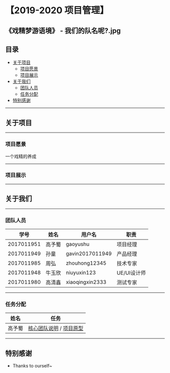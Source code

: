 # 【2019-2020 项目管理】
《戏精梦游语境》 - 我们的队名呢?.jpg
----
## 目录
* [关于项目](#关于项目)
  * [项目愿景](#项目愿景)
  * [项目展示](#项目展示)
* [关于我们](#关于我们)
  * [团队人员](#团队人员)
  * [任务分配](#任务分配)
* [特别感谢](#特别感谢)
----
## 关于项目
----
### 项目愿景
一个戏精的养成  

----
### 项目展示


----
## 关于我们
----
### 团队人员
学号|姓名|用户名|职责   
----|----|----|----  
2017011951|高予蜀|gaoyushu|项目经理  
2017011949|孙童|gavin2017011949|产品经理  
2017011985|周弘|zhouhong12345|技术专家
2017011948|牛玉欣|niuyuxin123|UE/UI设计师  
2017011980|高清鑫|xiaoqingxin2333|测试专家  
----
### 任务分配
|姓名|任务   
----|---- 
高予蜀|[核心团队说明](1.项目论证/2.9-核心团队说明.docx) / [项目原型](1.项目论证/戏精梦游仙境.rp)
----
## 特别感谢
* Thanks to ourself~
